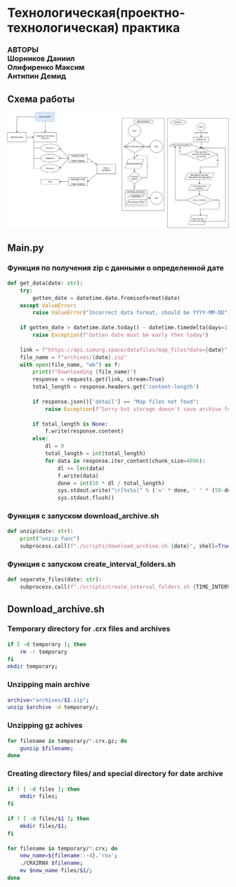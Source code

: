 # Технологическая(проектно-технологическая) практика
### АВТОРЫ <br /> Шорников Даниил <br /> Олифиренко Максим <br /> Антипин Демид

## Схема работы

![Схема](images/scheme.svg)

## Main.py

### Функция по получения zip с данными о определенной дате
```python
def get_data(date: str):
    try:
        gotten_date = datetime.date.fromisoformat(date)
    except ValueError:
        raise ValueError("Incorrect data format, should be YYYY-MM-DD")

    if gotten_date > datetime.date.today() - datetime.timedelta(days=1):
        raise Exception(f"Gotten date must be early then today")

    link = f"https://api.simurg.space/datafiles/map_files?date={date}"
    file_name = f"archives/{date}.zip"
    with open(file_name, "wb") as f:
        print(f"Downloading {file_name}")
        response = requests.get(link, stream=True)
        total_length = response.headers.get('content-length')

        if response.json()['detail'] == "Map files not foud":
            raise Exception(f"Sorry but storage doesn't save archive for date {date}")

        if total_length is None:
            f.write(response.content)
        else:
            dl = 0
            total_length = int(total_length)
            for data in response.iter_content(chunk_size=4096):
                dl += len(data)
                f.write(data)
                done = int(50 * dl / total_length)
                sys.stdout.write("\r[%s%s]" % ('=' * done, ' ' * (50-done)))
                sys.stdout.flush()
```

### Функция с запуском download_archive.sh

```python
def unzip(date: str):
    print("unzip func")
    subprocess.call(f"./scripts/download_archive.sh {date}", shell=True)
```

### Функция с запуском create_interval_folders.sh

```python
def separate_files(date: str):
    subprocess.call(f"./scripts/create_interval_folders.sh {TIME_INTERVAL}", shell=True)
```

## Download_archive.sh

### Temporary directory for .crx files and archives

```bash
if [ -d temporary ]; then
	rm -r temporary
fi
mkdir temporary;
```

### Unzipping main archive
 
```bash
archive="archives/$1.zip";
unzip $archive -d temporary/;
```

### Unzipping gz achives

```bash
for filename in temporary/*.crx.gz; do
	gunzip $filename;
done
```

### Creating directory files/ and special directory for date archive

```bash
if ! [ -d files ]; then
	mkdir files;
fi

if ! [ -d files/$1 ]; then
	mkdir files/$1;
fi

for filename in temporary/*.crx; do
	new_name=${filename::-4}.'rnx';
	./CRX2RNX $filename;
	mv $new_name files/$1/;
done
```
